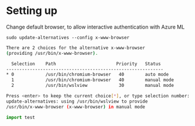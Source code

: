 # Setting up

Change default browser, to allow interactive authentication with Azure ML 

`sudo update-alternatives --config x-www-browser`


```bash
There are 2 choices for the alternative x-www-browser 
(providing /usr/bin/x-www-browser).

  Selection    Path                       Priority   Status
------------------------------------------------------------
* 0            /usr/bin/chromium-browser   40        auto mode
  1            /usr/bin/chromium-browser   40        manual mode
  2            /usr/bin/wslview            30        manual mode

Press <enter> to keep the current choice[*], or type selection number: 2
update-alternatives: using /usr/bin/wslview to provide 
/usr/bin/x-www-browser (x-www-browser) in manual mode
```

```python
import test

```